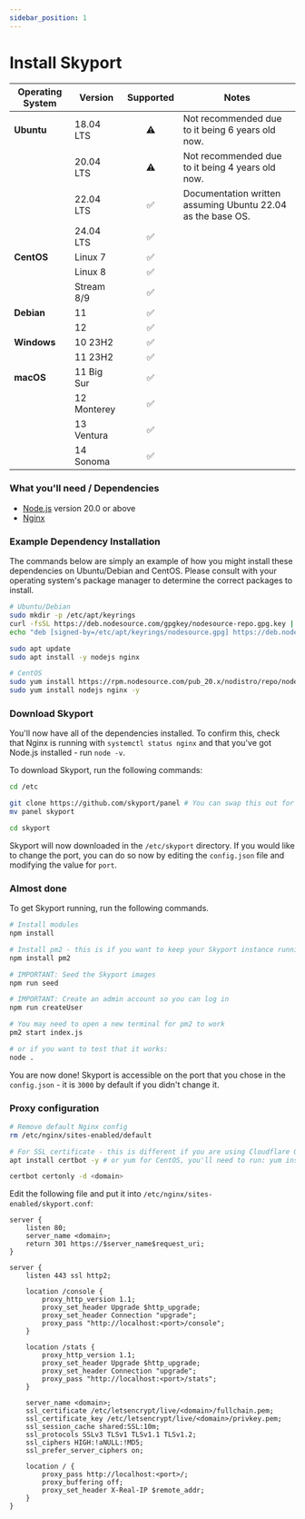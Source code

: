 ```yaml
---
sidebar_position: 1
---
```


# Install Skyport

| Operating System | Version |     Supported      | Notes                                                       |
|------------------|---------|:------------------:|-------------------------------------------------------------|
| **Ubuntu**       | 18.04 LTS  | :warning:          | Not recommended due to it being 6 years old now.            |
|                  | 20.04 LTS  | :warning:          | Not recommended due to it being 4 years old now.            |
|                  | 22.04 LTS  | :white_check_mark: | Documentation written assuming Ubuntu 22.04 as the base OS. |
|                  | 24.04 LTS  | :white_check_mark: |                                                             |
| **CentOS**       | Linux 7       | :white_check_mark: |                                                             |
|                  | Linux 8       | :white_check_mark: |      
|                  | Stream 8/9 | :white_check_mark:   |                                                             |
| **Debian**       | 11      | :white_check_mark:      |                                                             |
|                  | 12      | :white_check_mark:      |                                                             |
| **Windows**      | 10 23H2      | :white_check_mark: |                                                            |
|                  | 11 23H2      | :white_check_mark: |                                                            |
| **macOS**        | 11 Big Sur  | :white_check_mark:  |                                                            |
|                  | 12 Monterey | :white_check_mark:  |                                                             |
|                  | 13 Ventura  | :white_check_mark:  |                                                             |
|                  | 14 Sonoma   | :white_check_mark:  |                                                             |

### What you'll need / Dependencies

- [Node.js](https://nodejs.org/en/download/) version 20.0 or above
- [Nginx](https://nginx.org/en/)

### Example Dependency Installation

The commands below are simply an example of how you might install these dependencies on Ubuntu/Debian and CentOS. Please consult with your
operating system's package manager to determine the correct packages to install.

``` bash
# Ubuntu/Debian
sudo mkdir -p /etc/apt/keyrings
curl -fsSL https://deb.nodesource.com/gpgkey/nodesource-repo.gpg.key | sudo gpg --dearmor -o /etc/apt/keyrings/nodesource.gpg
echo "deb [signed-by=/etc/apt/keyrings/nodesource.gpg] https://deb.nodesource.com/node_20.x nodistro main" | sudo tee /etc/apt/sources.list.d/nodesource.list

sudo apt update
sudo apt install -y nodejs nginx

# CentOS
sudo yum install https://rpm.nodesource.com/pub_20.x/nodistro/repo/nodesource-release-nodistro-1.noarch.rpm -y
sudo yum install nodejs nginx -y
```

### Download Skyport

You'll now have all of the dependencies installed. To confirm this, check that Nginx is running with `systemctl status nginx` and that you've got Node.js installed - run `node -v`.

To download Skyport, run the following commands:
``` bash
cd /etc

git clone https://github.com/skyport/panel # You can swap this out for a release if you don't want to use the canary / dev version
mv panel skyport

cd skyport
```

Skyport will now downloaded in the `/etc/skyport` directory. If you would like to change the port, you can do so now by editing the `config.json` file and modifying the value for `port`.

### Almost done

To get Skyport running, run the following commands.

``` bash
# Install modules
npm install

# Install pm2 - this is if you want to keep your Skyport instance running 24/7, which most people will
npm install pm2

# IMPORTANT: Seed the Skyport images
npm run seed

# IMPORTANT: Create an admin account so you can log in
npm run createUser

# You may need to open a new terminal for pm2 to work
pm2 start index.js

# or if you want to test that it works:
node .
```

You are now done! Skyport is accessible on the port that you chose in the `config.json` - it is `3000` by default if you didn't change it.

### Proxy configuration

``` bash
# Remove default Nginx config
rm /etc/nginx/sites-enabled/default

# For SSL certificate - this is different if you are using Cloudflare Origin SSL
apt install certbot -y # or yum for CentOS, you'll need to run: yum install epel-release before doing it

certbot certonly -d <domain>
```

Edit the following file and put it into `/etc/nginx/sites-enabled/skyport.conf`:
``` nginx
server {
	listen 80;
	server_name <domain>;
	return 301 https://$server_name$request_uri;
}

server {
	listen 443 ssl http2;

	location /console {
		proxy_http_version 1.1;
		proxy_set_header Upgrade $http_upgrade;
		proxy_set_header Connection "upgrade";
		proxy_pass "http://localhost:<port>/console";
	}

	location /stats {
		proxy_http_version 1.1;
		proxy_set_header Upgrade $http_upgrade;
		proxy_set_header Connection "upgrade";
		proxy_pass "http://localhost:<port>/stats";
	}

	server_name <domain>;
	ssl_certificate /etc/letsencrypt/live/<domain>/fullchain.pem;
	ssl_certificate_key /etc/letsencrypt/live/<domain>/privkey.pem;
	ssl_session_cache shared:SSL:10m;
	ssl_protocols SSLv3 TLSv1 TLSv1.1 TLSv1.2;
	ssl_ciphers HIGH:!aNULL:!MD5;
	ssl_prefer_server_ciphers on;

	location / {
		proxy_pass http://localhost:<port>/;
		proxy_buffering off;
		proxy_set_header X-Real-IP $remote_addr;
	}
}
```